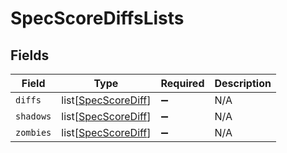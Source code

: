 # SpecScoreDiffsLists


## Fields

| Field                                                       | Type                                                        | Required                                                    | Description                                                 |
| ----------------------------------------------------------- | ----------------------------------------------------------- | ----------------------------------------------------------- | ----------------------------------------------------------- |
| `diffs`                                                     | list[[SpecScoreDiff](../../models/shared/specscorediff.md)] | :heavy_minus_sign:                                          | N/A                                                         |
| `shadows`                                                   | list[[SpecScoreDiff](../../models/shared/specscorediff.md)] | :heavy_minus_sign:                                          | N/A                                                         |
| `zombies`                                                   | list[[SpecScoreDiff](../../models/shared/specscorediff.md)] | :heavy_minus_sign:                                          | N/A                                                         |